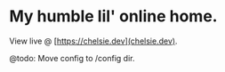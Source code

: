 # My humble lil' online home.

View live @ [https://chelsie.dev](chelsie.dev).

@todo: Move config to /config dir.